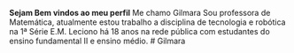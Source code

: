 **Sejam Bem vindos ao meu perfil** Me chamo Gilmara Sou professora de Matemática, atualmente estou trabalho a disciplina de tecnologia e robótica na 1ª Série E.M. Leciono há 18 anos na rede pública com estudantes do ensino fundamental II e ensino médio. # Gilmara
